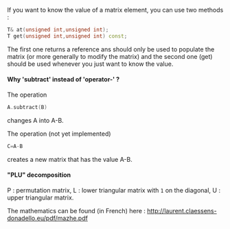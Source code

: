 
If you want to know the value of a matrix element, you can use two methods :
```c++
T& at(unsigned int,unsigned int);
T get(unsigned int,unsigned int) const;
```
The first one returns a reference ans should only be used to populate the matrix
(or more generally to modify the matrix) and the second one (get) should be
used whenever you just want to know the value.


#### Why 'subtract' instead of 'operator-'  ?

The operation
```c++
A.subtract(B)
```
changes A into A-B.

The operation (not yet implemented)
```c++
C=A-B
```
creates a new matrix that has the value A-B.


#### "PLU" decomposition

P : permutation matrix,
L : lower triangular matrix with `1` on the diagonal,
U : upper triangular matrix.

The mathematics can be found (in French) here :
http://laurent.claessens-donadello.eu/pdf/mazhe.pdf
